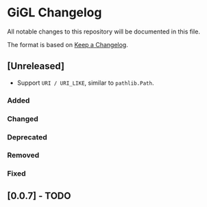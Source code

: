 # GiGL Changelog

All notable changes to this repository will be documented in this file.

The format is based on [Keep a Changelog](https://keepachangelog.com/en/1.0.0/).

## [Unreleased]
* Support `URI / URI_LIKE`, similar to `pathlib.Path`.

### Added

### Changed

### Deprecated

### Removed

### Fixed

## [0.0.7] - TODO
